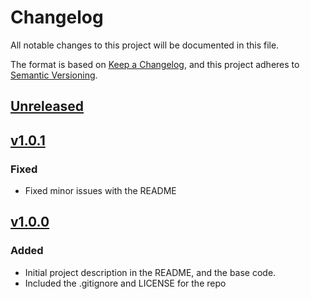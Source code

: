 # Changelog

All notable changes to this project will be documented in this file.

The format is based on [Keep a Changelog](https://keepachangelog.com/en/1.0.0/),
and this project adheres to [Semantic Versioning](https://semver.org/spec/v2.0.0.html).

## [Unreleased]

## [v1.0.1]

### Fixed

- Fixed minor issues with the README

## [v1.0.0]

### Added

- Initial project description in the README, and the base code.
- Included the .gitignore and LICENSE for the repo

[unreleased]: https://github.com/cei-cs181/lab00/compare/v1.0.1...HEAD
[v1.0.1]: https://github.com/cei-cs181/lab00/compare/v1.0.0...v1.0.1
[v1.0.0]: https://github.com/cei-cs181/lab00/releases/tag/v1.0.0
